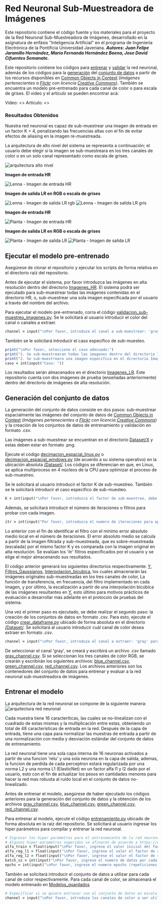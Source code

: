 # Red Neuronal Sub-Muestreadora de Imágenes
Este repositorio contiene el código fuente y los materiales para el proyecto de la Red Neuronal Sub-Muestreadora de Imágenes, desarrollado en la asignatura de enfásis "Inteligencia Artificial" en el programa de Ingeniería Electrónica de la Pontificia Universidad Javeriana. ***Autores: Juan Felipe Jaramillo Hernández, María Fernanda Hernández Baena, Jose David Cifuentes Semanate.***

Este repositorio contiene los códigos para [entrenar](entrenamiento.py) y [validar](validacion_sub-muestreo_imagenes.py) la red neuronal, además de los códigos para la [generación](Dataset/) del [conjunto de datos](Dataset/crear_dataframe.py) a partir de los recursos disponibles en [Common Objects in Context](https://cocodataset.org/#termsofuse) (*Imágenes pertenecientes a [Flickr](https://www.flickr.com/creativecommons/) con licencia [Creative Commons](https://creativecommons.org/licenses/by/4.0/legalcode)*). También se encuentra un modelo pre-entrenado para cada canal de color o para escala de grises. El video y el artículo se pueden encontrar acá:

Video: <>
Artículo: <>

### Resultados Obtenidos
Nuestra red neuronal es capaz de sub-muestrear una imagen de entrada en un factor K = 4, penalizando las frecuencias altas con el fin de evitar efectos de aliasing en la imagen re-muestreada. 

La arquitectura de alto nivel del sistema se representa a continuación; el usuario debe elegir si la imagen se sub-muestreara en los tres canales de color o en un solo canal representado como escala de grises.

![arquitectura alto nivel](Modelos_guardados/arquitectura_alto_nivel_sistema.png)

**Imagen de entrada HR**

![Lenna - Imagen de entrada HR](Imagenes_HR/lenna.png)

**Imagen de salida LR en RGB o escala de grises**

![Lenna - Imagen de salida LR rgb](Imagenes_LR/lenna_bgr_sub-muestreada.png)
![Lenna - Imagen de salida LR gris](Imagenes_LR/lenna_gray_sub-muestreada.png)

**Imagen de entrada HR**

![Planta - Imagen de entrada HR](Imagenes_HR/planta.png)

**Imagen de salida LR en RGB o escala de grises**

![Planta - Imagen de salida LR](Imagenes_LR/planta_bgr_sub-muestreada.png)
![Planta - Imagen de salida LR](Imagenes_LR/planta_gray_sub-muestreada.png)

## Ejecutar el modelo pre-entrenado
Asegúrese de clonar el repositorio y ejecutar los scripts de forma relativa en el directorio raíz
del repositorio.

Antes de ejecutar el sistema, por favor introduzca las imágenes en alta resolución dentro
del directorio [Imagenes_HR](Imagenes_HR). El sistema podrá ser ejecutado para sub-muestrear todas las imágenes contenidas en el directorio HR, o, sub-muestrear una sola imagen
especificada por el usuario a través del nombre del archivo.

Para ejecutar el modelo pre-entrenado, corra el código [validacion_sub-muestreo_imagenes.py](validacion_sub-muestreo_imagenes.py). Se le solicitará al usuario introducir el color del canal o canales a extraer.

```ruby
channel = input("\nPor favor, introduza el canal a sub-muestrear: 'gray' para escala de grises, 'bgr' para canales de color: ")
```

También se le solicitará introducir el caso especifico de sub-muesteo.
```ruby
print("\nPor favor, seleccione el caso adecuado:")
print("1. Se sub-muestrearan todas las imagenes dentro del directorio Imagenes_HR")
print("2. Se sub-muestreara una imagen especifica en el directorio Imagenes_HR")
caso = int(input("Caso: "))
```

Los resultados serán almacenados en el directorio [Imagenes_LR](Imagenes_LR). Este repositorio cuenta con dos imágenes de prueba (enseñadas anteriormente) dentro del directorio de imágenes de alta resolución.

## Generación del conjunto de datos
La generación del conjunto de datos consiste en dos pasos: sub-muestrear espacialmente las imágenes del conjunto de datos de [Common Objects in Context](https://cocodataset.org/#termsofuse) (*Imágenes pertenecientes a [Flickr](https://www.flickr.com/creativecommons/) con licencia [Creative Commons](https://creativecommons.org/licenses/by/4.0/legalcode)*) y la creación de los conjuntos de datos de entrenamiento y validación en formato .csv.

Las imágenes a sub-muestrear se encuentran en el directorio [Dataset/X](Dataset/X) y estas deben estar en formato .png. 

Ejecute el código [decimacion_espacial_linux.py](Dataset/decimacion_espacial_linux.py) o [decimacion_espacial_windows.py](Dataset/decimacion_espacial_windows.py) (de acuerdo a su sistema operativo) en la ubicación absoluta [/Dataset/](Dataset). Los códigos se diferencian en que, en Linux, se aplica multiproceso en 4 núcleos de la CPU para optimizar el proceso de sub-muestreo. 

Se le solicitará al usuario introducir el factor K de sub-muestreo.
También se le solicitará introducir el caso especifico de sub-muesteo.
```ruby
K = int(input("\nPor favor, introduzca el factor de sub-muestreo, debe ser divisible entre 2 en la medida de lo posible (se tomara el numero entero del valor introducido): "))
```
Además, se solicitará introducir el número de iteraciones o filtros para probar con cada imagen.
```ruby
itr = int(input("Por favor, introduzca el numero de iteraciones para optimizar la sub-muestreo de cada imagen (se tomara el numero entero del valor introducido): "))
```
Lo anterior con el fin de identificar el filtro con el mínimo error absoluto medio local en el número de iteraciones. El error absoluto medio se calcula a partir de la imagen filtrada y sub-muestreada, que es sobre-muestreada (escalada) por el mismo factor K y es comparada con la imagen original en alta resolución. Se evalúan los 'itr' filtros especificados por el usuario y se elige el mejor almacenando sus resultados.

El código anterior generará los siguientes directorios respectivamente: [Y](Dataset/Y), [Filtros_Gaussianos](Dataset/Filtros_Gaussianos), [Interpolacion_bicubica](Dataset/Interpolacion_bicubica), los cuales almacenarán las imágenes originales sub-muestreadas en los tres canales de color, La función de transferencia, en frecuencia, del filtro implementado en cada imagen, y por último, la escalización a partir de una interpolación bicúbica de las imágenes resultantes en [Y](Dataset/Y), esto último para motivos prácticos de evaluación a desarrollar más adelante en el protocolo de pruebas del sistema.

Una vez el primer paso es ejecutado, se debe realizar el segundo paso: la creación de los conjuntos de datos en formato .csv. Para esto, ejecute el código [crear_dataframe.py](Dataset/crear_dataframe.py) ubicado de forma absoluta en el directorio [/Dataset/](Dataset). Se solicitará al usuario introducir cuál canal de color desea extraer en formato .csv.
```ruby
channel = input("\nPor favor, introduza el canal a extraer: 'gray' para escala de grises, 'bgr' para canales de color: ")
```
De seleccionar el canal 'gray', se creará y escribirá un archivo .csv llamado [gray_channel.csv](Dataset/gray_channel.csv). Si se seleccionan los tres canales de color RGB, se crearán y escribirán los siguientes archivos: [blue_channel.csv](Dataset/blue_channel.csv), [green_channel.csv](Dataset/green_channel.csv), [red_channel.csv](Dataset/red_channel.csv). Los archivos anteriores son los contenedores del conjunto de datos para entrenar y evaluar a la red neuronal sub-muestreadora de imágenes.


## Entrenar el modelo
La arquitectura de la red neuronal se compone de la siguiente manera:
![arquitectura red neuronal](Modelos_guardados/modelo.png)

Cada muestra tiene 16 caracteríticas, las cuales se no-linealizan con el cuadrado de estas mismas y la multiplicación entre estas, obteniendo un total de 48 características de entrada en la red. 
Después de la capa de entrada, tiene una capa para normalizar las muestras de entrada a partir de una normalización con media y desviación estándar del conjunto de datos de entrenamiento.

La red neuronal tiene una sola capa interna de 16 neuronas activados a partir de una funcion 'relu' y una sola neurona en la capa de salida, ademas, la funcion de perdida de cada perceptron estará regularizada por una norma L2 y una norma L1 (ElasticNet) en un factor alfa l1 y l2 dado por el usuario, esto con el fin de actualizar los pesos en cantidades menores para hacer la red mas robusta al ruido local en el conjunto de datos no-linealizado.

Antes de entrenar el modelo, asegúrese de haber ejecutado los códigos anteriores para la generación del conjunto de datos y la obtención de los archivos  [gray_channel.csv](Dataset/gray_channel.csv), [blue_channel.csv](Dataset/blue_channel.csv), [green_channel.csv](Dataset/green_channel.csv), [red_channel.csv](Dataset/red_channel.csv).

Para entrenar al modelo, ejecute el código [entrenamiento.py](entrenamiento.py) ubicado de forma absoluta en la raíz del repositorio. Se solicitará al usuario ingresar los hiper parámetros para compilar y entrenar la red neuronal.
```ruby
# Ingresar los hiper parametros para el entrenamiento de la red neuronal:
# Algunos hiper-parametros sugeridos se afinaron de acuerdo a https://www.tensorflow.org/tutorials/keras/keras_tuner
alfa_train = float(input("\nPor favor, ingrese el valor inicial del factor de aprendizaje (0.01 es el valor optimo determinado por el afinador de hiper-parametros): "))
alfa_reg_l1 = float(input("\nPor favor, ingrese el valor el factor de regularizacion l1 (1e-7 es el valor optimo determinado por el afinador de hiper-parametros): "))
alfa_reg_l2 = float(input("\nPor favor, ingrese el valor el factor de regularizacion l2: (1e-5 es el valor optimo determinado por el afinador de hiper-parametros) "))
batch_sz = int(input("\nPor favor, ingrese el numero de datos por cada lote de entrenamiento: "))
epchs = int(input("\nPor favor, ingrese el numero epochs (repeticiones por cada muestra): "))
```
También se solicitará introducir el conjunto de datos a utilizar para cada canal de color respectivamente. Para cada canal de color, se almacenará el modelo entrenado en [Modelos_guardados](Modelos_guardados)
```ruby
# Especificar si se quiere entrenar con el conjunto de datos en escala de grises o los conjuntos de datos para los tres canales de color
channel = input("\nPor favor, introduza los canales de color a ser utilizados como conjunto de datos; 'gray' para escala de grises, 'bgr' para canales de color: ")
```



